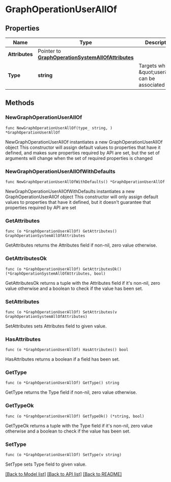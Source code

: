 # GraphOperationUserAllOf

## Properties

Name | Type | Description | Notes
------------ | ------------- | ------------- | -------------
**Attributes** | Pointer to [**GraphOperationSystemAllOfAttributes**](GraphOperationSystemAllOfAttributes.md) |  | [optional] 
**Type** | **string** | Targets which a \&quot;user\&quot; can be associated to. | 

## Methods

### NewGraphOperationUserAllOf

`func NewGraphOperationUserAllOf(type_ string, ) *GraphOperationUserAllOf`

NewGraphOperationUserAllOf instantiates a new GraphOperationUserAllOf object
This constructor will assign default values to properties that have it defined,
and makes sure properties required by API are set, but the set of arguments
will change when the set of required properties is changed

### NewGraphOperationUserAllOfWithDefaults

`func NewGraphOperationUserAllOfWithDefaults() *GraphOperationUserAllOf`

NewGraphOperationUserAllOfWithDefaults instantiates a new GraphOperationUserAllOf object
This constructor will only assign default values to properties that have it defined,
but it doesn't guarantee that properties required by API are set

### GetAttributes

`func (o *GraphOperationUserAllOf) GetAttributes() GraphOperationSystemAllOfAttributes`

GetAttributes returns the Attributes field if non-nil, zero value otherwise.

### GetAttributesOk

`func (o *GraphOperationUserAllOf) GetAttributesOk() (*GraphOperationSystemAllOfAttributes, bool)`

GetAttributesOk returns a tuple with the Attributes field if it's non-nil, zero value otherwise
and a boolean to check if the value has been set.

### SetAttributes

`func (o *GraphOperationUserAllOf) SetAttributes(v GraphOperationSystemAllOfAttributes)`

SetAttributes sets Attributes field to given value.

### HasAttributes

`func (o *GraphOperationUserAllOf) HasAttributes() bool`

HasAttributes returns a boolean if a field has been set.

### GetType

`func (o *GraphOperationUserAllOf) GetType() string`

GetType returns the Type field if non-nil, zero value otherwise.

### GetTypeOk

`func (o *GraphOperationUserAllOf) GetTypeOk() (*string, bool)`

GetTypeOk returns a tuple with the Type field if it's non-nil, zero value otherwise
and a boolean to check if the value has been set.

### SetType

`func (o *GraphOperationUserAllOf) SetType(v string)`

SetType sets Type field to given value.



[[Back to Model list]](../README.md#documentation-for-models) [[Back to API list]](../README.md#documentation-for-api-endpoints) [[Back to README]](../README.md)


